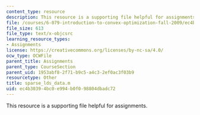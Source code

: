 ```yaml
---
content_type: resource
description: This resource is a supporting file helpful for assignments.
file: /courses/6-079-introduction-to-convex-optimization-fall-2009/ec4b30394bc0e994b0f098804dbadc72_sparse_lds_data.m
file_size: 613
file_type: text/x-objcsrc
learning_resource_types:
- Assignments
license: https://creativecommons.org/licenses/by-nc-sa/4.0/
ocw_type: OCWFile
parent_title: Assignments
parent_type: CourseSection
parent_uid: 1953abf8-2f71-b9c5-a4c3-2ef0ac3f03b9
resourcetype: Other
title: sparse_lds_data.m
uid: ec4b3039-4bc0-e994-b0f0-98804dbadc72
---
```

This resource is a supporting file helpful for assignments.